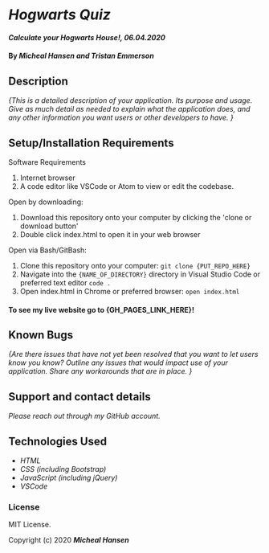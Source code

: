 # _Hogwarts Quiz_

#### _Calculate your Hogwarts House!, 06.04.2020_

#### By _**Micheal Hansen and Tristan Emmerson**_

## Description

_{This is a detailed description of your application. Its purpose and usage.  Give as much detail as needed to explain what the application does, and any other information you want users or other developers to have. }_

## Setup/Installation Requirements

Software Requirements
1. Internet browser
2. A code editor like VSCode or Atom to view or edit the codebase.

Open by downloading:
1. Download this repository onto your computer by clicking the 'clone or download button'
2. Double click index.html to open it in your web browser

Open via Bash/GitBash:
1. Clone this repository onto your computer:
`git clone {PUT_REPO_HERE}`
2. Navigate into the `{NAME_OF_DIRECTORY}` directory in Visual Studio Code or preferred text editor
`code .`
3. Open index.html in Chrome or preferred browser:
`open index.html`

#### To see my live website go to {GH_PAGES_LINK_HERE}!


## Known Bugs

_{Are there issues that have not yet been resolved that you want to let users know you know?  Outline any issues that would impact use of your application.  Share any workarounds that are in place. }_

## Support and contact details

_Please reach out through my GitHub account._

## Technologies Used

* _HTML_
* _CSS (including Bootstrap)_
* _JavaScript (including jQuery)_
* _VSCode_

### License

MIT License.

Copyright (c) 2020 **_Micheal Hansen_**

